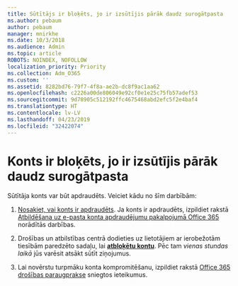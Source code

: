 ```yaml
---
title: Sūtītājs ir bloķēts, jo ir izsūtījis pārāk daudz surogātpasta
ms.author: pebaum
author: pebaum
manager: mnirkhe
ms.date: 10/3/2018
ms.audience: Admin
ms.topic: article
ROBOTS: NOINDEX, NOFOLLOW
localization_priority: Priority
ms.collection: Adm_O365
ms.custom: ''
ms.assetid: 8282bd76-79f7-4f8a-ae2b-dc8f9ac1aa62
ms.openlocfilehash: c2226a00de806049e92cf0e1e25c75fb57adef53
ms.sourcegitcommit: 9d78905c512192ffc4675468abd2efc5f2e4baf4
ms.translationtype: HT
ms.contentlocale: lv-LV
ms.lasthandoff: 04/23/2019
ms.locfileid: "32422074"
---
```

# <a name="account-is-blocked-for-sending-too-much-spam"></a>Konts ir bloķēts, jo ir izsūtījis pārāk daudz surogātpasta

Sūtītāja konts var būt apdraudēts. Veiciet kādu no šīm darbībām:
  
1. [Nosakiet, vai konts ir apdraudēts](https://support.microsoft.com/help/2551603/how-to-determine-whether-your-office-365-account-has-been-compromised). Ja konts ir apdraudēts, izpildiet rakstā [Atbildēšana uz e-pasta konta apdraudējumu pakalpojumā Office 365](https://docs.microsoft.com/office365/securitycompliance/responding-to-a-compromised-email-account) norādītās darbības.
    
2. Drošības un atbilstības centrā dodieties uz lietotājiem ar ierobežotām tiesībām paredzēto sadaļu, lai **[atbloķētu kontu](https://protection.office.com/?hash=/restrictedusers)**. Pēc tam *vienas stundas laikā* jūs varēsit atsākt sūtīt ziņojumus. 
    
3. Lai novērstu turpmāku konta kompromitēšanu, izpildiet rakstā [Office 365 drošības paraugprakse](https://support.office.com/article/9295e396-e53d-49b9-ae9b-0b5828cdedc3.aspx) sniegtos ieteikumus.
  

